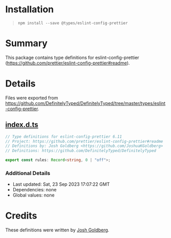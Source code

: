 # Installation
> `npm install --save @types/eslint-config-prettier`

# Summary
This package contains type definitions for eslint-config-prettier (https://github.com/prettier/eslint-config-prettier#readme).

# Details
Files were exported from https://github.com/DefinitelyTyped/DefinitelyTyped/tree/master/types/eslint-config-prettier.
## [index.d.ts](https://github.com/DefinitelyTyped/DefinitelyTyped/tree/master/types/eslint-config-prettier/index.d.ts)
````ts
// Type definitions for eslint-config-prettier 6.11
// Project: https://github.com/prettier/eslint-config-prettier#readme
// Definitions by: Josh Goldberg <https://github.com/JoshuaKGoldberg>
// Definitions: https://github.com/DefinitelyTyped/DefinitelyTyped

export const rules: Record<string, 0 | "off">;

````

### Additional Details
 * Last updated: Sat, 23 Sep 2023 17:07:22 GMT
 * Dependencies: none
 * Global values: none

# Credits
These definitions were written by [Josh Goldberg](https://github.com/JoshuaKGoldberg).
